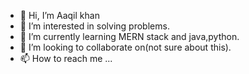 - 👋 Hi, I’m Aaqil khan
- 👀 I’m interested in solving problems.
- 🌱 I’m currently learning MERN stack and java,python.
- 💞️ I’m looking to collaborate on(not sure about this).
- 📫 How to reach me ...

<!---
aaqil9755488321/aaqil9755488321 is a ✨ special ✨ repository because its `README.md` (this file) appears on your GitHub profile.
You can click the Preview link to take a look at your changes.
--->
